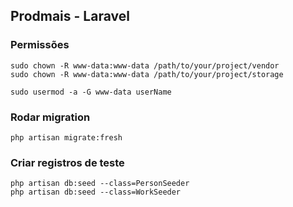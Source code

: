 ## Prodmais - Laravel

### Permissões

    sudo chown -R www-data:www-data /path/to/your/project/vendor
    sudo chown -R www-data:www-data /path/to/your/project/storage

    sudo usermod -a -G www-data userName

### Rodar migration

    php artisan migrate:fresh

### Criar registros de teste

    php artisan db:seed --class=PersonSeeder
    php artisan db:seed --class=WorkSeeder

